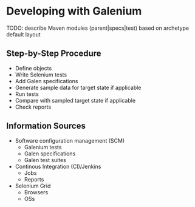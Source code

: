 # Developing with Galenium

TODO: describe Maven modules (parent|specs|test) based on archetype default layout

## Step-by-Step Procedure

* Define objects
* Write Selenium tests
* Add Galen specifications
* Generate sample data for target state if applicable
* Run tests
* Compare with sampled target state if applicable
* Check reports

## Information Sources

* Software configuration management (SCM)
  * Galenium tests
  * Galen specifications
  * Galen test suites
* Continous Integration (CI)/Jenkins
  * Jobs
  * Reports
* Selenium Grid
  * Browsers
  * OSs
 